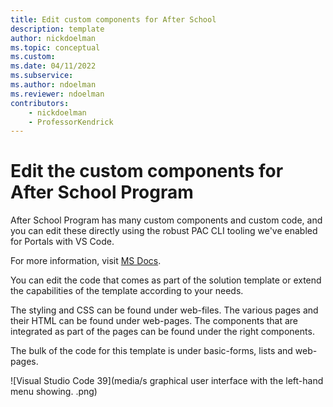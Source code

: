 ```yaml
---
title: Edit custom components for After School
description: template
author: nickdoelman
ms.topic: conceptual
ms.custom: 
ms.date: 04/11/2022
ms.subservice:
ms.author: ndoelman
ms.reviewer: ndoelman
contributors:
    - nickdoelman
    - ProfessorKendrick
---
```


# Edit the custom components for After School Program

After School Program has many custom components and custom code, and you can edit these directly using the robust PAC CLI tooling we've enabled for Portals with VS Code.

For more information, visit [MS Docs](https://docs.microsoft.com/powerapps/maker/portals/power-apps-cli).

You can edit the code that comes as part of the solution template or extend the capabilities of the template according to your needs.

The styling and CSS can be found under web-files. The various pages and their HTML can be found under web-pages. The components that are integrated as part of the pages can be found under the right components.

The bulk of the code for this template is under basic-forms, lists and web-pages.

![Visual Studio Code  39](media/s graphical user interface with the left-hand menu showing. .png)
